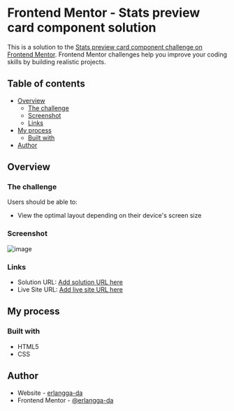 # Frontend Mentor - Stats preview card component solution

This is a solution to the [Stats preview card component challenge on Frontend Mentor](https://www.frontendmentor.io/challenges/stats-preview-card-component-8JqbgoU62). Frontend Mentor challenges help you improve your coding skills by building realistic projects. 

## Table of contents

- [Overview](#overview)
  - [The challenge](#the-challenge)
  - [Screenshot](#screenshot)
  - [Links](#links)
- [My process](#my-process)
  - [Built with](#built-with)
- [Author](#author)

## Overview

### The challenge

Users should be able to:

- View the optimal layout depending on their device's screen size

### Screenshot
![image](https://user-images.githubusercontent.com/79314300/139587576-65caaa36-3cd9-4e2a-9dd8-255ed5270b61.png)

### Links

- Solution URL: [Add solution URL here](https://www.frontendmentor.io/solutions/stats-preview-card-component-main-cvlX2twnW)
- Live Site URL: [Add live site URL here](https://erlangga-da.github.io/Stats-preview-card-component-main/)

## My process

### Built with

- HTML5
- CSS

## Author

- Website - [erlangga-da](https://erlangga-da.github.io/cv-erlangga/)
- Frontend Mentor - [@erlangga-da](https://www.frontendmentor.io/profile/erlangga-da)

